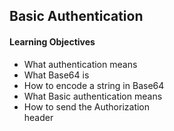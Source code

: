 ## Basic Authentication

<h4>Learning Objectives</h4>
<ul>
<li>What authentication means</li>
<li>What Base64 is</li>
<li>How to encode a string in Base64</li>
<li>What Basic authentication means</li>
<li>How to send the Authorization</li> header
</ul>